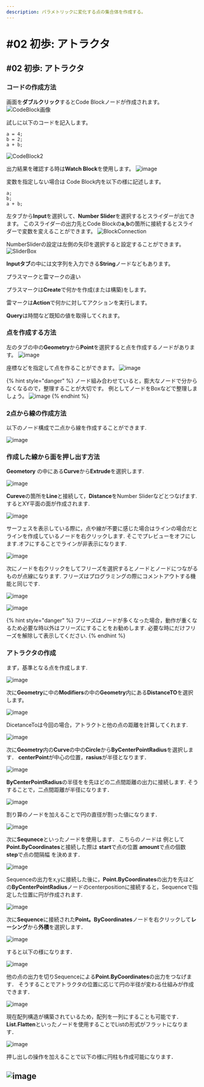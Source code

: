 ```yaml
---
description: パラメトリックに変化する点の集合体を作成する。
---
```


# \#02 初歩: アトラクタ

## \#02 初歩: アトラクタ

### コードの作成方法

画面を**ダブルクリック**するとCode Blockノードが作成されます。 ![CodeBlock&#x753B;&#x50CF;](https://user-images.githubusercontent.com/48234687/101979865-1801b400-3ca4-11eb-9969-689899c4b0bf.jpg)

試しに以下のコードを記入します。

```text
a = 4;
b = 2;
a + b;
```

![CodeBlock2](https://user-images.githubusercontent.com/48234687/101979873-2f40a180-3ca4-11eb-9055-f674f0ba91a6.jpg)

出力結果を確認する時は**Watch Block**を使用します。 ![image](https://user-images.githubusercontent.com/48234687/101979951-dde4e200-3ca4-11eb-90e7-56a19b601812.png)

変数を指定しない場合は Code Block内を以下の様に記述します。

```text
a;
b;
a + b;
```

左タブから**Input**を選択して、**Number Slider**を選択するとスライダーが出てきます。 このスライダーの出力先とCode Blockの**a,b**の箇所に接続するとスライダーで変数を変えることができます。 ![BlockConnection](https://user-images.githubusercontent.com/48234687/101979881-467f8f00-3ca4-11eb-92e9-115e80216c08.jpg)

NumberSliderの設定は左側の矢印を選択すると設定することができます。 ![SliderBox](https://user-images.githubusercontent.com/48234687/101979900-729b1000-3ca4-11eb-8c52-caa8360ca807.jpg)

**Inputタブ**の中には文字列を入力できる**String**ノードなどもあります。

プラスマークと雷マークの違い

プラスマークは**Create**で何かを作成\(または構築\)をします。

雷マークは**Action**で何かに対してアクションを実行します。

**Query**は時間など既知の値を取得してくれます。

### 点を作成する方法

左のタブの中の**Geometry**から**Point**を選択すると点を作成するノードがあります。 ![image](https://user-images.githubusercontent.com/48234687/101980088-497b7f00-3ca6-11eb-934a-c47ad8939f99.png)

座標などを指定して点を作ることができます。 ![image](https://user-images.githubusercontent.com/48234687/101980139-b98a0500-3ca6-11eb-9c11-7f04367c04d5.png)

{% hint style="danger" %}
ノード組み合わせていると，膨大なノードで分からなくなるので，整理することが大切です。 例としてノードをBoxなどで整理しましょう。 ![image](https://user-images.githubusercontent.com/48234687/101980329-da9f2580-3ca7-11eb-9fec-95041b761e37.png)
{% endhint %}

### 2点から線の作成方法

以下のノード構成で二点から線を作成することができます.

![image](https://user-images.githubusercontent.com/48234687/102004657-0b3d9880-3d56-11eb-942e-334cccc2e87c.png)

### 作成した線から面を押し出す方法

 **Geometory**  の中にある**Curve**から**Extrude**を選択します.

![image](https://user-images.githubusercontent.com/48234687/102004748-c2d2aa80-3d56-11eb-99b4-8ffe16470aad.png)

**Cureve**の箇所を**Line**と接続して，**Distance**をNumber Sliderなどとつなげます. するとXY平面の面が作成されます.

![image](https://user-images.githubusercontent.com/48234687/102004787-3aa0d500-3d57-11eb-820f-8e35f1570fb8.png)

サーフェスを表示している際に，点や線が不要に感じた場合はラインの場合だとラインを作成しているノードを右クリックします. そこでプレビューをオフにします.オフにすることでラインが非表示になります.

![image](https://user-images.githubusercontent.com/48234687/102004859-ee09c980-3d57-11eb-87a6-e27fdf2d6c54.png)

次にノードを右クリックをしてフリーズを選択するとノードとノードにつながるものが点線になります. フリーズはプログラミングの際にコメントアウトする機能と同じです.

![image](https://user-images.githubusercontent.com/48234687/102004907-5f497c80-3d58-11eb-9213-fa96a90f401d.png)

![image](https://user-images.githubusercontent.com/48234687/102004923-8902a380-3d58-11eb-9fba-c3dce76bc9da.png)

{% hint style="danger" %}
フリーズはノードが多くなった場合，動作が重くなるため必要な時以外はフリーズにすることをお勧めします. 必要な時にだけフリーズを解除して表示してください.
{% endhint %}


### アトラクタの作成

まず，基準となる点を作成します.

![image](https://user-images.githubusercontent.com/48234687/102007649-42b83f00-3d6e-11eb-86b8-51d1bffa645f.png)

次に**Geometry**に中の**Modifiers**の中の**Geometry**内にある**DistanceTO**を選択します。

![image](https://user-images.githubusercontent.com/48234687/102007688-8ca12500-3d6e-11eb-90ce-fb446fd7a8b6.png)

DicetanceToは今回の場合，アトラクトと他の点の距離を計算してくれます.

![image](https://user-images.githubusercontent.com/48234687/102007741-03d6b900-3d6f-11eb-987a-9b48338b29f8.png)

次に**Geometry**内の**Curve**の中の**Circle**から**ByCenterPointRadius**を選択します． **centerPoint**が中心の位置，**rasius**が半径となります．

![image](https://user-images.githubusercontent.com/48234687/102007824-86f80f00-3d6f-11eb-8a65-b6f20ce12324.png)

**ByCenterPointRadius**の半径をを先ほどの二点間距離の出力に接続します. そうすることで，二点間距離が半径になります．

![image](https://user-images.githubusercontent.com/48234687/102007879-f7069500-3d6f-11eb-90d1-489d138b43ec.png)

割り算のノードを加えることで円の直径が割った値になります．

![image](https://user-images.githubusercontent.com/48234687/102008047-0cc88a00-3d71-11eb-9a2c-80be73d9b059.png)

次に**Sequnece**といったノードを使用します． こちらのノードは 例として**Point.ByCoordinates**と接続した際は **start**で点の位置 **amount**で点の個数 **step**で点の間隔幅 を決めます．

![image](https://user-images.githubusercontent.com/48234687/102008130-a3954680-3d71-11eb-93fd-9e091fd42bf7.png)

Sequenceの出力をx,yに接続した後に，**Point.ByCoordinates**の出力を先ほどの**ByCenterPointRadius**ノードのcenterpositionに接続すると，Sequenceで指定した位置に円が作成されます.

![image](https://user-images.githubusercontent.com/48234687/102008300-c83dee00-3d72-11eb-9837-093aace477db.png)

次に**Sequence**に接続された**Point。ByCoordinates**ノードを右クリックして**レーシング**から**外積**を選択します．

![image](https://user-images.githubusercontent.com/48234687/102008410-7fd30000-3d73-11eb-9253-7da8b95724b0.png)

すると以下の様になります．

![image](https://user-images.githubusercontent.com/48234687/102008446-d93b2f00-3d73-11eb-8c93-3b66b32ce35b.png)

他の点の出力を切りSequenceによる**Point.ByCoordinates**の出力をつなげます． そうすることでアトラクタの位置に応じて円の半径が変わる仕組みが作成できます．

![image](https://user-images.githubusercontent.com/48234687/102008617-4bf8da00-3d75-11eb-91e9-8af5f459b299.png)

現在配列構造が構築されているため，配列を一列にすることも可能です． **List.Flatten**といったノードを使用することでListの形式がフラットになります．

![image](https://user-images.githubusercontent.com/48234687/102008759-4059e300-3d76-11eb-8bb3-9f008a0f5443.png)

押し出しの操作を加えることで以下の様に円柱も作成可能になります．

## ![image](https://user-images.githubusercontent.com/48234687/102008841-b8280d80-3d76-11eb-8176-e1cd7066d654.png)


